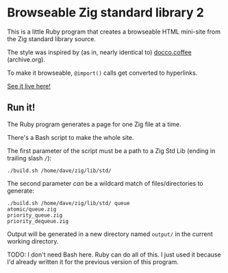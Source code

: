 # Browseable Zig standard library 2

This is a little Ruby program that creates a browseable HTML mini-site from
the Zig standard library source.


The style was inspired by (as in, nearly identical to)
<a href="https://web.archive.org/web/20120428101624/http://jashkenas.github.com/docco/">docco.coffee</a> (archive.org).

To make it browseable, `@import()` calls get converted to hyperlinks.

<a href="http://ratfactor.com/zig/stdlib-browseable2/">See it live here!</a>


## Run it!

The Ruby program generates a page for one Zig file at a time.

There's a Bash script to make the whole site.

The first parameter of the script must be a path to a Zig Std Lib (ending in trailing slash `/`):

    ./build.sh /home/dave/zig/lib/std/

The second parameter _can_ be a wildcard match of files/directories to generate:

    ./build.sh /home/dave/zig/lib/std/ queue
    atomic/queue.zig
    priority_queue.zig
    priority_dequeue.zig

Output will be generated in a new directory named `output/` in the current
working directory.

TODO: I don't need Bash here. Ruby can do all of this. I just used it because
I'd already written it for the previous version of this program.
